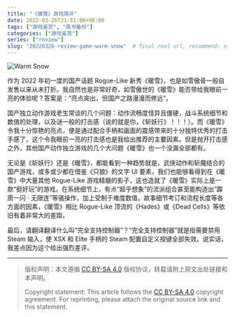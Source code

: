 ```yaml
---
title: "《暖雪》游戏简评"
date: 2022-03-26T21:51:00+08:00
tags: ["游戏鉴赏", "简书备份"]
categories: ["游戏鉴赏"]
series: ["review"]
slug: "20220326-review-game-warm-snow"  # final real url, recommend: start by date, follow lower case words with hyphen splitter. E.g., `20230316-text-title`
---
```


![Warm Snow](/img/posts/9835942-b9fb850cb628592e.jpg "Warm Snow")

作为 2022 年初一度的国产话题 Rogue-Like 新秀《暖雪》，也是如雪傲骨一般自发售以来从未打折。我自然也是非常好奇，如雪傲世的《暖雪》能否带给我眼前一亮的体验呢？答案是：“亮点突出，但国产之路漫漫而修远”。

国产独立动作游戏老生常谈的几个问题：动作流畅度怪异且僵硬，战斗系统细节和数值的处理，以及谜一般的打击感（说的就是你，《斩妖行》！！！）。而《暖雪》令我十分惊艳的亮点，便是通过配合手柄和画面的震感带来的十分独特优秀的打击手感了，这个令我眼前一亮的打击感也是我给出推荐的主要因素。但是抛开打击感之外，其他国产动作独立游戏的几个大问题《暖雪》也一个没漏全部都有。

无论是《斩妖行》还是《暖雪》，都能看到一种趋势就是，武侠动作和斩魔结合的国产游戏，或多或少都在借鉴《只狼》的文字 UI 要素，我们也能够看得到在《暖雪》中大量其他 Rogue-Like 游戏精髓的影子，这也造就了《暖雪》实际上是一款“挺好玩”的游戏。在系统细节上，有点“超乎想象”的流派组合甚至能构造出“霹雳一闪 · 无限连”等骚操作，加上受制于难度数值，故事细节考订和流程长度等各方面的因素，《暖雪》相比 Rogue-Like 顶流的《Hades》或《Dead Cells》等依旧有着非常大的差距。

最后，请翻译翻译什么叫“完全支持控制器”？“完全支持控制器”就是指需要禁用 Steam 输入，使 XSX 和 Elite 手柄的 Steam 配置自定义按键全部失效。说实话，我差点因为这个给出强烈差评。

---

> 版权声明：本文遵循 [CC BY-SA 4.0](https://creativecommons.org/licenses/by-sa/4.0/deed.zh) 版权协议，转载请附上原文出处链接和本声明。
>
> Copyright statement: This article follows the [CC BY-SA 4.0](https://creativecommons.org/licenses/by-sa/4.0/deed.en) copyright agreement. For reprinting, please attach the original source link and this statement.
